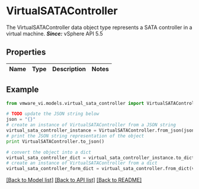 # VirtualSATAController

The VirtualSATAController data object type represents a SATA controller in a virtual machine.  ***Since:*** vSphere API 5.5 

## Properties
Name | Type | Description | Notes
------------ | ------------- | ------------- | -------------

## Example

```python
from vmware_vi.models.virtual_sata_controller import VirtualSATAController

# TODO update the JSON string below
json = "{}"
# create an instance of VirtualSATAController from a JSON string
virtual_sata_controller_instance = VirtualSATAController.from_json(json)
# print the JSON string representation of the object
print VirtualSATAController.to_json()

# convert the object into a dict
virtual_sata_controller_dict = virtual_sata_controller_instance.to_dict()
# create an instance of VirtualSATAController from a dict
virtual_sata_controller_form_dict = virtual_sata_controller.from_dict(virtual_sata_controller_dict)
```
[[Back to Model list]](../README.md#documentation-for-models) [[Back to API list]](../README.md#documentation-for-api-endpoints) [[Back to README]](../README.md)


